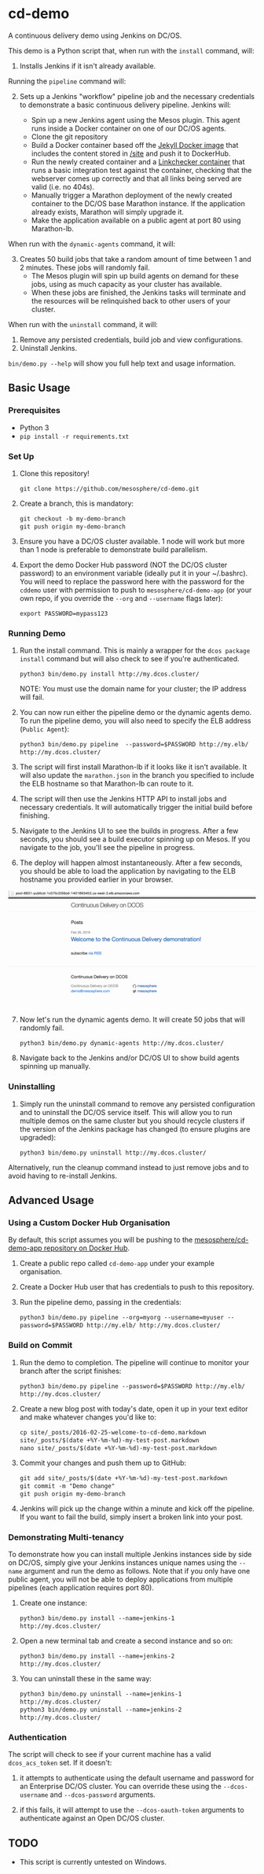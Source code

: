 # cd-demo
A continuous delivery demo using Jenkins on DC/OS.

This demo is a Python script that, when run with the `install` command, will:

1. Installs Jenkins if it isn't already available.

Running the `pipeline` command will:

2. Sets up a Jenkins "workflow" pipeline job and the necessary credentials to demonstrate a basic continuous delivery pipeline.  Jenkins will:

    + Spin up a new Jenkins agent using the Mesos plugin. This agent runs inside a Docker container on one of our DC/OS agents.
    + Clone the git repository
    + Build a Docker container based off the [Jekyll Docker image](https://hub.docker.com/r/jekyll/jekyll/) that includes the content stored in [/site](/site) and push it to DockerHub.
    + Run the newly created container and a [Linkchecker container](https://github.com/mesosphere/docker-containers/blob/master/utils/linkchecker/Dockerfile) that runs a basic integration test against the container, checking that the webserver comes up correctly and that all links being served are valid (i.e. no 404s).
    + Manually trigger a Marathon deployment of the newly created container to the DC/OS base Marathon instance. If the application already exists, Marathon will simply upgrade it.
    + Make the application available on a public agent at port 80 using Marathon-lb.

When run with the `dynamic-agents` command, it will:

3. Creates 50 build jobs that take a random amount of time between 1 and 2 minutes. These jobs will randomly fail.
    + The Mesos plugin will spin up build agents on demand for these jobs, using as much capacity as your cluster has available.
    + When these jobs are finished, the Jenkins tasks will terminate and the resources will be relinquished back to other users of your cluster.

When run with the `uninstall` command, it will:

1. Remove any persisted credentials, build job and view configurations.
2. Uninstall Jenkins.

`bin/demo.py --help` will show you full help text and usage information.

## Basic Usage

### Prerequisites

+ Python 3
+ `pip install -r requirements.txt`

### Set Up

1. Clone this repository!

    ```
    git clone https://github.com/mesosphere/cd-demo.git
    ```

2. Create a branch, this is mandatory:

    ```
    git checkout -b my-demo-branch
    git push origin my-demo-branch
    ```

3. Ensure you have a DC/OS cluster available. 1 node will work but more than 1 node is preferable to demonstrate build parallelism.

4. Export the demo Docker Hub password (NOT the DC/OS cluster password) to an environment variable (ideally put it in your ~/.bashrc). You will need to replace the password here with the password for the `cddemo` user with permission to push to `mesosphere/cd-demo-app` (or your own repo, if you override the `--org` and `--username` flags later):

    ```
    export PASSWORD=mypass123
    ```

### Running Demo

1. Run the install command. This is mainly a wrapper for the `dcos package install` command but will also check to see if you're authenticated.

    ```
    python3 bin/demo.py install http://my.dcos.cluster/
    ```

    NOTE: You must use the domain name for your cluster; the IP address will fail.

2. You can now run either the pipeline demo or the dynamic agents demo. To run the pipeline demo, you will also need to specify the ELB address (`Public Agent`):

    ```
    python3 bin/demo.py pipeline  --password=$PASSWORD http://my.elb/ http://my.dcos.cluster/
    ```

3. The script will first install Marathon-lb if it looks like it isn't available. It will also update the `marathon.json` in the branch you specified to include the ELB hostname so that Marathon-lb can route to it.

4. The script will then use the Jenkins HTTP API to install jobs and necessary credentials. It will automatically trigger the initial build before finishing.

5. Navigate to the Jenkins UI to see the builds in progress. After a few seconds, you should see a build executor spinning up on Mesos. If you navigate to the job, you'll see the pipeline in progress.

6. The deploy will happen almost instantaneously. After a few seconds, you should be able to load the application by navigating to the ELB hostname you provided earlier in your browser.

![deployed-app](/img/deployed-jekyll-app.png)

7. Now let's run the dynamic agents demo. It will create 50 jobs that will randomly fail.

    ```
    python3 bin/demo.py dynamic-agents http://my.dcos.cluster/
    ```

8. Navigate back to the Jenkins and/or DC/OS UI to show build agents spinning up manually.

### Uninstalling

1. Simply run the uninstall command to remove any persisted configuration and to uninstall the DC/OS service itself. This will allow you to run multiple demos on the same cluster but you should recycle clusters if the version of the Jenkins package has changed (to ensure plugins are upgraded):

    ```
    python3 bin/demo.py uninstall http://my.dcos.cluster/
    ```

Alternatively, run the cleanup command instead to just remove jobs and to avoid having to re-install Jenkins.

## Advanced Usage

### Using a Custom Docker Hub Organisation

By default, this script assumes you will be pushing to the [mesosphere/cd-demo-app repository on Docker Hub](https://hub.docker.com/r/mesosphere/cd-demo-app/).

1. Create a public repo called `cd-demo-app` under your example organisation.
2. Create a Docker Hub user that has credentials to push to this repository.
3. Run the pipeline demo, passing in the credentials:

    ```
    python3 bin/demo.py pipeline --org=myorg --username=myuser --password=$PASSWORD http://my.elb/ http://my.dcos.cluster/
    ```

### Build on Commit

1. Run the demo to completion. The pipeline will continue to monitor your branch after the script finishes:

    ```
    python3 bin/demo.py pipeline --password=$PASSWORD http://my.elb/ http://my.dcos.cluster/
    ```

3. Create a new blog post with today's date, open it up in your text editor and make whatever changes you'd like to:

    ```
    cp site/_posts/2016-02-25-welcome-to-cd-demo.markdown site/_posts/$(date +%Y-%m-%d)-my-test-post.markdown
    nano site/_posts/$(date +%Y-%m-%d)-my-test-post.markdown
    ```

4. Commit your changes and push them up to GitHub:

    ```
    git add site/_posts/$(date +%Y-%m-%d)-my-test-post.markdown
    git commit -m "Demo change"
    git push origin my-demo-branch
    ```

5. Jenkins will pick up the change within a minute and kick off the pipeline. If you want to fail the build, simply insert a broken link into your post.

### Demonstrating Multi-tenancy

To demonstrate how you can install multiple Jenkins instances side by side on DC/OS, simply give your Jenkins instances unique names using the `--name` argument and run the demo as follows. Note that if you only have one public agent, you will not be able to deploy applications from multiple pipelines (each application requires port 80).

1. Create one instance:

    ```
    python3 bin/demo.py install --name=jenkins-1 http://my.dcos.cluster/
    ```

2. Open a new terminal tab and create a second instance and so on:

    ```
    python3 bin/demo.py install --name=jenkins-2 http://my.dcos.cluster/
    ```

3. You can uninstall these in the same way:

    ```
    python3 bin/demo.py uninstall --name=jenkins-1 http://my.dcos.cluster/
    python3 bin/demo.py uninstall --name=jenkins-2 http://my.dcos.cluster/
    ```

### Authentication

The script will check to see if your current machine has a valid `dcos_acs_token` set. If it doesn't:

1. it attempts to authenticate using the default username and password for an Enterprise DC/OS cluster. You can override these using the `--dcos-username` and `--dcos-password` arguments.

2. if this fails, it will attempt to use the `--dcos-oauth-token` arguments to authenticate against an Open DC/OS cluster.

## TODO

+ This script is currently untested on Windows.
